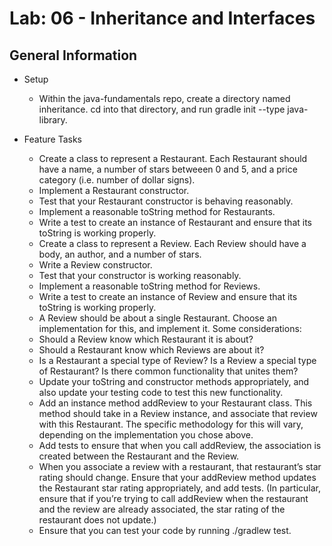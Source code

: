 # Lab: 06 - Inheritance and Interfaces

## General Information
* Setup
  - Within the java-fundamentals repo, create a directory named inheritance. cd into that directory, and run gradle init --type java-library.

* Feature Tasks
  - Create a class to represent a Restaurant. Each Restaurant should have a name, a number of stars betweeen 0 and 5, and a price category (i.e. number of dollar signs).
  - Implement a Restaurant constructor.
  - Test that your Restaurant constructor is behaving reasonably.
  - Implement a reasonable toString method for Restaurants.
  - Write a test to create an instance of Restaurant and ensure that its toString is working properly.
  - Create a class to represent a Review. Each Review should have a body, an author, and a number of stars.
  - Write a Review constructor.
  - Test that your constructor is working reasonably.
  - Implement a reasonable toString method for Reviews.
  - Write a test to create an instance of Review and ensure that its toString is working properly.
  - A Review should be about a single Restaurant. Choose an implementation for this, and implement it. Some considerations:
  - Should a Review know which Restaurant it is about?
  - Should a Restaurant know which Reviews are about it?
  - Is a Restaurant a special type of Review? Is a Review a special type of Restaurant? Is there common functionality that unites them?
  - Update your toString and constructor methods appropriately, and also update your testing code to test this new functionality.
  - Add an instance method addReview to your Restaurant class. This method should take in a Review instance, and associate that review with this Restaurant. The specific methodology for this will vary, depending on the implementation you chose above.
  - Add tests to ensure that when you call addReview, the association is created between the Restaurant and the Review.
  - When you associate a review with a restaurant, that restaurant’s star rating should change. Ensure that your addReview method updates the Restaurant star rating appropriately, and add tests. (In particular, ensure that if you’re trying to call addReview when the restaurant and the review are already associated, the star rating of the restaurant does not update.)
  - Ensure that you can test your code by running ./gradlew test.
